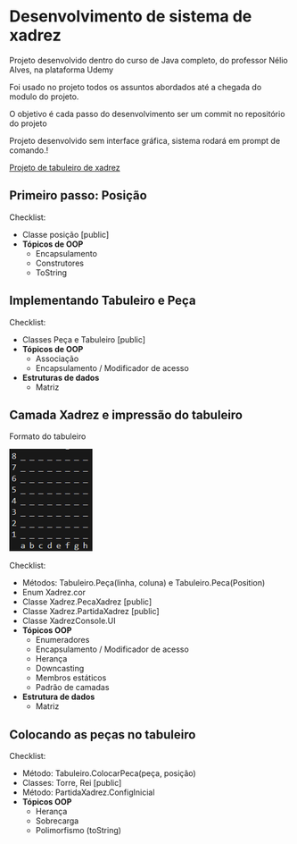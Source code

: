 # Desenvolvimento de sistema de xadrez

Projeto desenvolvido dentro do curso de Java completo, do professor Nélio Alves, na plataforma Udemy

Foi usado no projeto todos os assuntos abordados até a chegada do modulo do projeto.

O objetivo é cada passo do desenvolvimento ser um commit no repositório do projeto

Projeto desenvolvido sem interface gráfica, sistema rodará em prompt de comando.!

[Projeto de tabuleiro de xadrez](chess-system-design.png)


## Primeiro passo: Posição
Checklist:
* Classe posição [public]
* **Tópicos de OOP**
  * Encapsulamento
  * Construtores
  * ToString

## Implementando Tabuleiro e Peça
Checklist:
* Classes Peça e Tabuleiro [public]
* **Tópicos de OOP**
  * Associação
  * Encapsulamento / Modificador de acesso
* **Estruturas de dados**
  * Matriz

## Camada Xadrez e impressão do tabuleiro

Formato do tabuleiro

![Impressão do tabuleiro](image.png)

Checklist:
* Métodos: Tabuleiro.Peça(linha, coluna) e Tabuleiro.Peca(Position)
* Enum Xadrez.cor
* Classe Xadrez.PecaXadrez [public]
* Classe Xadrez.PartidaXadrez [public]
* Classe XadrezConsole.UI
* **Tópicos OOP**
  * Enumeradores
  * Encapsulamento / Modificador de acesso
  * Herança
  * Downcasting
  * Membros estáticos
  * Padrão de camadas
* **Estrutura de dados**
  * Matriz

## Colocando as peças no tabuleiro
Checklist:
* Método: Tabuleiro.ColocarPeca(peça, posição)
* Classes: Torre, Rei [public]
* Método: PartidaXadrez.ConfigInicial
* **Tópicos OOP**
  * Herança
  * Sobrecarga
  * Polimorfismo (toString)